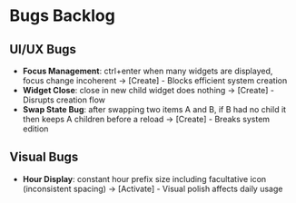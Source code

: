# Bugs Backlog

## UI/UX Bugs
- **Focus Management**: ctrl+enter when many widgets are displayed, focus change incoherent → [Create] - Blocks efficient system creation
- **Widget Close**: close in new child widget does nothing → [Create] - Disrupts creation flow
- **Swap State Bug**: after swapping two items A and B, if B had no child it then keeps A children before a reload → [Create] - Breaks system edition

## Visual Bugs
- **Hour Display**: constant hour prefix size including facultative icon (inconsistent spacing) → [Activate] - Visual polish affects daily usage
